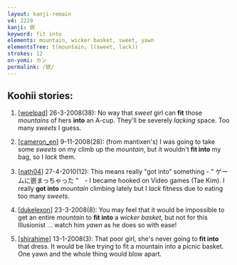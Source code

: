 ```yaml
---
layout: kanji-remain
v4: 2229
kanji: 嵌
keyword: fit into
elements: mountain, wicker basket, sweet, yawn
elementsTree: t(mountain, l(sweet, lack))
strokes: 12
on-yomi: カン
permalink: /嵌/
---
```


## Koohii stories: 

1) [<a href="http://kanji.koohii.com/profile/woelpad">woelpad</a>] 26-3-2008(38): No way that <em>sweet</em> girl can <strong>fit</strong> those <em>mountains</em> of hers <strong>into</strong> an A-cup. They&#039;ll be severely <em>lacking</em> space. Too many <em>sweets</em> I guess.

2) [<a href="http://kanji.koohii.com/profile/cameron_en">cameron_en</a>] 9-11-2008(28): (from mantixen&#039;s) I was going to take some <em>sweets</em> on my climb up the <em>mountain</em>, but it wouldn&#039;t<strong> fit into</strong> my bag, so I <em>lack</em> them.

3) [<a href="http://kanji.koohii.com/profile/nath04">nath04</a>] 27-4-2010(12): This means really &quot;got into&quot; something - &quot; ゲームに嵌まっちゃった &quot;　- I became hooked on Video games (Tae Kim). I really <strong>got into</strong> <em>mountain</em> climbing lately but I <em>lack</em> fitness due to eating too many <em>sweets</em>.

4) [<a href="http://kanji.koohii.com/profile/dukelexon">dukelexon</a>] 23-3-2008(8): You may feel that it would be impossible to get an entire <em>mountain</em> to <strong>fit into</strong> a <em>wicker basket</em>, but not for this Illusionist ... watch him <em>yawn</em> as he does so with ease!

5) [<a href="http://kanji.koohii.com/profile/shirahime">shirahime</a>] 13-1-2008(3): That poor girl, she&#039;s never going to<strong> fit into</strong> that dress. It would be like trying to fit a mountain into a picnic basket. One yawn and the whole thing would blow apart.

